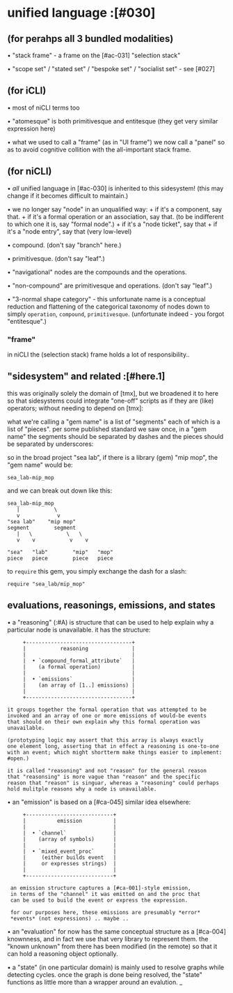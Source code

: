 # unified language :[#030]

## (for perahps all 3 bundled modalities)

  • "stack frame" - a frame on the [#ac-031] "selection stack"

  • "scope set" / "stated set" / "bespoke set" / "socialist set" - see [#027]


## (for iCLI)

  • most of niCLI terms too

  • "atomesque" is both primitivesque and entitesque
    (they get very similar expression here)

  • what we used to call a "frame" (as in "UI frame") we now call a
    "panel" so as to avoid cognitive collition with the all-important
    stack frame.




## (for niCLI)

  • *all* unified language in [#ac-030] is inherited to this sidesystem!
    (this may change if it becomes difficult to maintain.)

  • we no longer say "node" in an unqualified way:
    + if it's a component, say that.
    + if it's a formal operation or an association, say that.
      (to be indifferent to which one it is, say "formal node".)
    + if it's a "node ticket", say that
    + if it's a "node entry", say that (very low-level)

  • compound. (don't say "branch" here.)

  • primitivesque. (don't say "leaf".)

  • "navigational" nodes are the compounds and the operations.

  • "non-compound" are primitivesque and operations. (don't say "leaf".)

  • "3-normal shape category" - this unfortunate name is a conceptual
    reduction and flattening of the categorical taxonomy of nodes down
    to simply `operation`, `compound`, `primitivesque`.
    (unfortunate indeed - you forgot "entitesque".)




### "frame"

in niCLI the (selection stack) frame holds a lot of responsibility..




## "sidesystem" and related  :[#here.1]

this was originally solely the domain of [tmx], but we broadened it
to here so that sidesystems could integrate "one-off" scripts as
if they are (like) operators; without needing to depend on [tmx]:

what we're calling a "gem name" is a list of "segments" each of which
is a list of "pieces". per some published standard we saw once, in a
"gem name" the segments should be separated by dashes and the pieces
should be separated by underscores:

so in the broad project "sea lab", if there is a library (gem)
"mip mop", the "gem name" would be:

    sea_lab-mip_mop

and we can break out down like this:

    sea_lab-mip_mop
       |           \
       v            v
    "sea lab"    "mip mop"
    segment        segment
       |   \           \   \
       v    v           v    v

    "sea"   "lab"        "mip"   "mop"
    piece   piece        piece   piece


to `require` this gem, you simply exchange the dash for a slash:

    require "sea_lab/mip_mop"




## evaluations, reasonings, emissions, and states

  • a "reasoning" (:#A) is structure that can be used to help explain
    why a particular node is unavailable. it has the structure:

         +----------------------------------+
         |           reasoning              |
         |                                  |
         |  • `compound_formal_attribute`   |
         |    (a formal operation)          |
         |                                  |
         |  • `emissions`                   |
         |    (an array of [1..] emissions) |
         |                                  |
         +----------------------------------+

    it groups together the formal operation that was attempted to be
    invoked and an array of one or more emissions of would-be events
    that should on their own explain why this formal operation was
    unavailable.

    (prototyping logic may assert that this array is always exactly
    one element long, asserting that in effect a reasoning is one-to-one
    with an event; which might shortterm make things easier to implement:
    #open.)

    it is called "reasoning" and not "reason" for the general reason
    that "reasonsing" is more vague than "reason" and the specific
    reason that "reason" is singuar, whereas a "reasoning" could perhaps
    hold mulitple reasons why a node is unavailable.



   • an "emission" is based on a [#ca-045] similar idea elsewhere:

         +----------------------------+
         |          emission          |
         |                            |
         |  • `channel`               |
         |    (array of symbols)      |
         |                            |
         |  • `mixed_event_proc`      |
         |     (either builds event   |
         |     or expresses strings)  |
         |                            |
         +----------------------------+

     an emission structure captures a [#ca-001]-style emission,
     in terms of the "channel" it was emitted on and the proc that
     can be used to build the event or express the expression.

     for our purposes here, these emissions are presumably *error*
     *events* (not expressions) .. maybe ..




  • an "evaluation" for now has the same conceptual structure as a
    [#ca-004] knownness, and in fact we use that very library to
    represent them. the "known unknown" from there has been modified
    (in the remote) so that it can hold a reasoning object optionally.




  • a "state" (in one particular domain) is mainly used to resolve
    graphs while detecting cycles. once the graph is done being
    resolved, the "state" functions as little more than a wrapper
    around an evalution.
_
